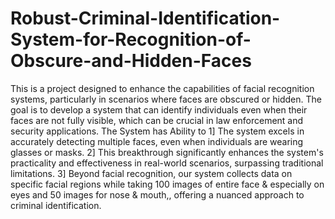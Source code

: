 # Robust-Criminal-Identification-System-for-Recognition-of-Obscure-and-Hidden-Faces
This is a project designed to enhance the capabilities of facial recognition systems, particularly in scenarios where faces are obscured or hidden. The goal is to develop a system that can identify individuals even when their faces are not fully visible, which can be crucial in law enforcement and security applications.
The System has Ability to 
1] The system excels in accurately detecting multiple faces, even when individuals are wearing glasses or masks. 
2] This breakthrough significantly enhances the system's practicality and effectiveness in real-world scenarios, surpassing traditional limitations.
3] Beyond facial recognition, our system collects data on specific facial regions while taking 100 images of entire face & especially on eyes and 50 images for nose & mouth,, offering a nuanced approach to criminal identification.


